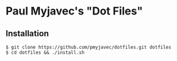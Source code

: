 # Paul Myjavec's "Dot Files"

## Installation

```
$ git clone https://github.com/pmyjavec/dotfiles.git dotfiles
$ cd dotfiles && ./install.sh
```
